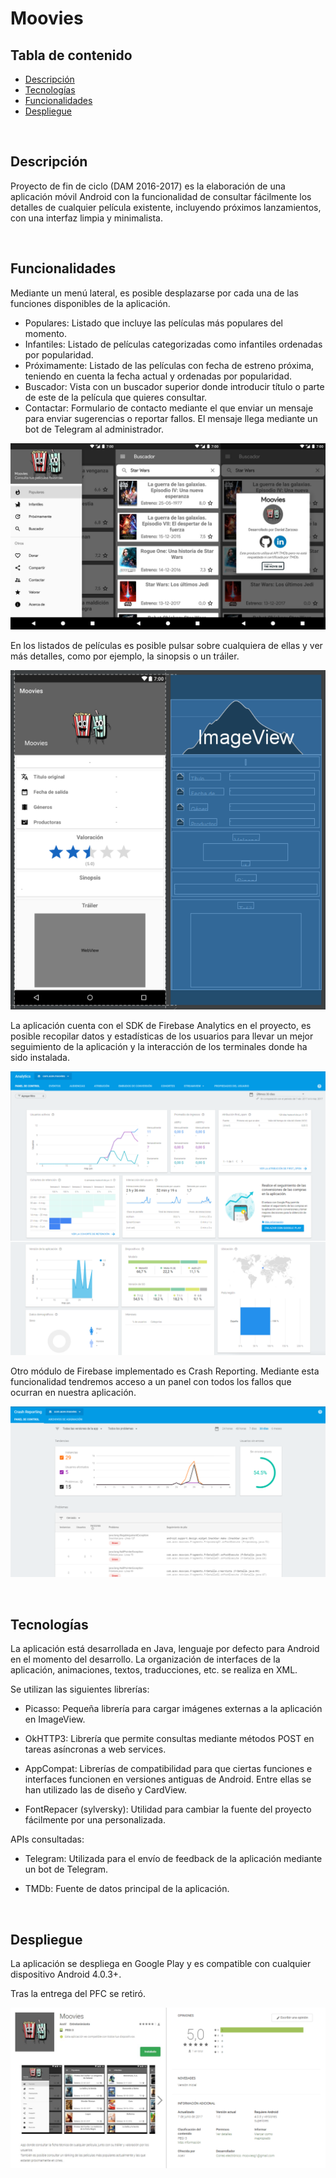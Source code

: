 # Moovies

## Tabla de contenido
- [Descripción](#descripción)
- [Tecnologías](#tecnologías)
- [Funcionalidades](#funcionalidades)
- [Despliegue](#despliegue)

<br/>

## Descripción
Proyecto de fin de ciclo (DAM 2016-2017) es la elaboración de una aplicación móvil Android con la funcionalidad de consultar fácilmente los detalles de cualquier película existente, incluyendo próximos lanzamientos, con una interfaz limpia y minimalista.

<br/>

## Funcionalidades

Mediante un menú lateral, es posible desplazarse por cada una de las funciones disponibles de la aplicación.

- Populares: Listado que incluye las películas más populares del momento.
- Infantiles: Listado de películas categorizadas como infantiles ordenadas por popularidad.
- Próximamente: Listado de las películas con fecha de estreno próxima, teniendo en cuenta la fecha actual y ordenadas por popularidad.
- Buscador: Vista con un buscador superior donde introducir título o parte de este de la película que quieres consultar.
- Contactar: Formulario de contacto mediante el que enviar un mensaje para enviar sugerencias o reportar fallos. El mensaje llega mediante un bot de Telegram al administrador.

![Funcionalidades](readme/Funcionalidades.png)

En los listados de películas es posible pulsar sobre cualquiera de ellas y ver más detalles, como por ejemplo, la sinopsis o un tráiler.

![Detalle](readme/Detalle.png)

La aplicación cuenta con el SDK de Firebase Analytics en el proyecto, es posible recopilar datos y estadísticas de los usuarios para llevar un mejor seguimiento de la aplicación y la interacción de los terminales donde ha sido instalada.

![Analytics](readme/Analytics.png)

Otro módulo de Firebase implementado es Crash Reporting. Mediante esta funcionalidad tendremos acceso a un panel con todos los fallos que ocurran en nuestra aplicación.


![CrashReporting](readme/CrashReporting.png)

<br/>

## Tecnologías
La aplicación está desarrollada en Java, lenguaje por defecto para Android en el momento del desarrollo. La organización de interfaces de la aplicación, animaciones, textos, traducciones, etc. se realiza en XML.

Se utilizan las siguientes librerías:
- Picasso: Pequeña librería para cargar imágenes externas a la aplicación en ImageView.

- OkHTTP3: Librería que permite consultas mediante métodos POST en tareas asíncronas a web services.

- AppCompat: Librerías de compatibilidad para que ciertas funciones e interfaces funcionen en versiones antiguas de Android. Entre ellas se han utilizado las de diseño y CardView.

- FontRepacer (sylversky): Utilidad para cambiar la fuente del proyecto fácilmente por una personalizada.

APIs consultadas:

- Telegram: Utilizada para el envío de feedback de la aplicación mediante un bot de Telegram.

- TMDb: Fuente de datos principal de la aplicación.

<br/>

## Despliegue

La aplicación se despliega en Google Play y es compatible con cualquier dispositivo Android 4.0.3+.

Tras la entrega del PFC se retiró.

![Play Store](readme/PlayStore.png)

